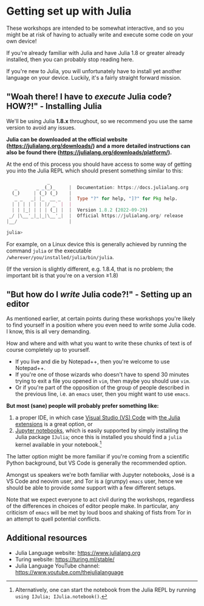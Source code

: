 # Getting set up with Julia

These workshops are intended to be somewhat interactive, and so you might be at risk of having to actually write and execute some code on your own device!

If you're already familiar with Julia and have Julia 1.8 or greater already installed, then you can probably stop reading here.

If you're new to Julia, you will unfortunately have to install yet another language on your device. Luckily, it's a fairly straight forward mission.

## "Woah there! I have to *execute* Julia code? HOW?!" - Installing Julia

We'll be using Julia **1.8.x** throughout, so we recommend you use the same version to avoid any issues.

**Julia can be downloaded at the official website (https://julialang.org/downloads/) and a more detailed instructions can also be found there (https://julialang.org/downloads/platform/).**

At the end of this process you should have access to some way of getting you into the Julia REPL which should present something similar to this:

```julia
               _
   _       _ _(_)_     |  Documentation: https://docs.julialang.org
  (_)     | (_) (_)    |
   _ _   _| |_  __ _   |  Type "?" for help, "]?" for Pkg help.
  | | | | | | |/ _` |  |
  | | |_| | | | (_| |  |  Version 1.8.2 (2022-09-29)
 _/ |\__'_|_|_|\__'_|  |  Official https://julialang.org/ release
|__/                   |

julia> 
```

For example, on a Linux device this is generally achieved by running the command `julia` or the executable `/wherever/you/installed/julia/bin/julia`.

(If the version is slightly different, e.g. 1.8.4, that is no problem; the important bit is that you're on a version ≥1.8)

## "But how do I *write* Julia code?!" - Setting up an editor

As mentioned earlier, at certain points during these workshops you're likely to find yourself in a position where you even need to *write* some Julia code. I know, this is all very demanding.

How and where and with what you want to write these chunks of text is of course completely up to yourself.

- If you live and die by Notepad++, then you're welcome to use Notepad++.
- If you're one of those wizards who doesn't have to spend 30 minutes trying to exit a file you opened in `vim`, then maybe you should use `vim`.
- Or if you're part of the opposition of the group of people described in the previous line, i.e. an `emacs` user, then you might want to use `emacs`.

**But most (sane) people will probably prefer something like:**
1. a proper IDE, in which case [Visual Studio (VS) Code](https://code.visualstudio.com/) with [the Julia extensions](https://www.julia-vscode.org/) is a great option, or
2. [Jupyter notebooks](https://jupyter.org/), which is easily supported by simply installing the Julia package `IJulia`; once this is installed you should find a `julia` kernel available in your notebook.[^1]

The latter option might be more familiar if you're coming from a scientific Python background, but VS Code is generally the recommended option.

Amongst us speakers we're both familiar with Jupyter notebooks, José is a VS Code and neovim user, and Tor is a (grumpy) `emacs` user, hence we should be able to provide _some_ support with a few different setups.

Note that we expect everyone to act civil during the workshops, regardless of the differences in choices of editor people make. 
In particular, any criticism of `emacs` will be met by loud boos and shaking of fists from Tor in an attempt to quell potential conflicts.

## Additional resources
- Julia Language website: https://www.julialang.org
- Turing website: https://turing.ml/stable/
- Julia Language YouTube channel: https://www.youtube.com/thejulialanguage

[^1]: Alternatively, one can start the notebook from the Julia REPL by running `using IJulia; IJulia.notebook()`.
